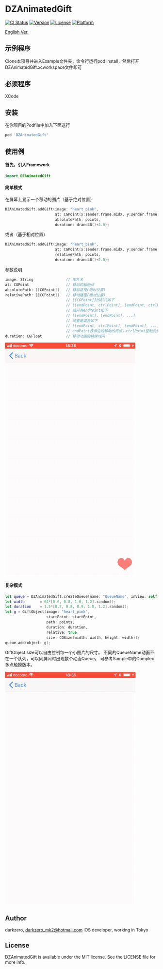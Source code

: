 # DZAnimatedGift

[![CI Status](http://img.shields.io/travis/darkzero/DZAnimatedGift.svg?style=flat)](https://travis-ci.org/darkzero/DZAnimatedGift)
[![Version](https://img.shields.io/cocoapods/v/DZAnimatedGift.svg?style=flat)](http://cocoapods.org/pods/DZAnimatedGift)
[![License](https://img.shields.io/cocoapods/l/DZAnimatedGift.svg?style=flat)](http://cocoapods.org/pods/DZAnimatedGift)
[![Platform](https://img.shields.io/cocoapods/p/DZAnimatedGift.svg?style=flat)](http://cocoapods.org/pods/DZAnimatedGift)

[English Ver.](./README.md)

## 示例程序

Clone本项目并进入Example文件夹，命令行运行pod install，然后打开DZAnimatedGift.xcworkspace文件即可

## 必须程序

XCode

## 安装

在你项目的Podfile中加入下面这行

```ruby
pod 'DZAnimatedGift'
```

## 使用例

#### 首先，引入Framework

```Swift
import DZAnimatedGift
```

#### 简单模式

在屏幕上显示一个移动的图片（基于绝对位置）

```Swift
DZAnimatedGift.addGift(image: "heart_pink",
                       at: CGPoint(x:sender.frame.midX, y:sender.frame.midY),
                       absolutePath: points,
                       duration: drand48()+2.0);
```

或者（基于相对位置）

```Swift
DZAnimatedGift.addGift(image: "heart_pink",
                       at: CGPoint(x:sender.frame.midX, y:sender.frame.midY),
                       relativePath: points,
                       duration: drand48()+2.0);
```

参数说明

```Swift
image: String               // 图片名
at: CGPoint                 // 移动的起始点
absolutePath: [[CGPoint]]   // 移动路径(绝对位置)
relativePath: [[CGPoint]]   // 移动路径(相对位置)
                            // [[CGPoint]]的形式如下
                            // [[endPoint, ctrlPoint], [endPoint, ctrlPoint], ...]
                            // 或只有endPoint如下
                            // [[endPoint], [endPoint], ...]
                            // 或者是混合如下
                            // [[endPoint, ctrlPoint], [endPoint], ...]
                            // endPoint表示这段移动的终点，ctrlPoint控制曲线的弯曲程度，没有ctrlPoint时则为直线移动
duration: CGFloat           // 移动动画的持续时间
```

![Simple](gif/simple.gif)

#### 复杂模式

```Swift
let queue = DZAnimatedGift.createQueue(name: "QueueName", inView: self.view);
let width       = 64*[0.6, 0.8, 1.0, 1.2].random();
let duration    = 1.5*[0.7, 0.8, 0.9, 1.0, 1.2].random();
let g = GiftObject(image: "heart_pink",
                   startPoint: startPoint,
                   path: points,
                   duration: duration,
                   relative: true,
                   size: CGSize(width: width, height: width));
queue.add(object: g);
```

GiftObject.size可以自由控制每一个小图片的尺寸。
不同的QueueName动画不在一个队列，可以同屏同时出现数个动画Queue。
可参考Sample中的Complex多点触摸版本。

![Complex](gif/complex.gif)

## Author

darkzero, darkzero_mk2@hotmail.com
iOS developer, working in Tokyo

## License

DZAnimatedGift is available under the MIT license. See the LICENSE file for more info.
